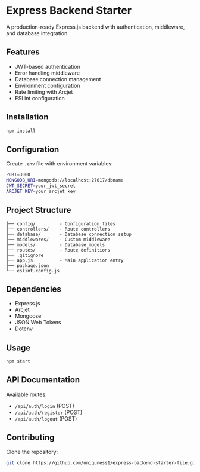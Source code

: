 # Express Backend Starter

A production-ready Express.js backend with authentication, middleware, and database integration.

## Features

- JWT-based authentication
- Error handling middleware
- Database connection management
- Environment configuration
- Rate limiting with Arcjet
- ESLint configuration

## Installation

```bash
npm install
```

## Configuration

Create `.env` file with environment variables:

```bash
PORT=3000
MONGODB_URI=mongodb://localhost:27017/dbname
JWT_SECRET=your_jwt_secret
ARCJET_KEY=your_arcjet_key
```

## Project Structure

```
├── config/         - Configuration files
├── controllers/    - Route controllers
├── database/       - Database connection setup
├── middlewares/    - Custom middleware
├── models/         - Database models
├── routes/         - Route definitions
├── .gitignore
├── app.js          - Main application entry
├── package.json
└── eslint.config.js
```

## Dependencies

- Express.js
- Arcjet
- Mongoose
- JSON Web Tokens
- Dotenv

## Usage

```bash
npm start
```

## API Documentation

Available routes:

- `/api/auth/login` (POST)
- `/api/auth/register` (POST)
- `/api/auth/logout` (POST)

## Contributing

Clone the repository:

```bash
git clone https://github.com/uniquness1/express-backend-starter-file.git
```
